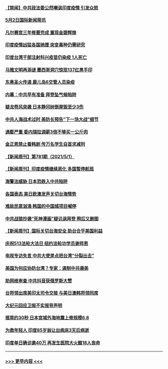 #### [【禁闻】中共政法委公然嘲讽印度疫情 引发众怒](../pages/prog202/a103109203.md?t=05030101) 
#### [5月2日国际新闻简讯](../pages/prog202/a103109179.md?t=05030101) 
#### [凡尔赛宫三年修葺完成 重现金碧辉煌](../pages/prog202/a103109177.md?t=05030101) 
#### [印度疫情凶猛各国驰援 突变毒种仍需研究](../pages/prog202/a103109182.md?t=05030101) 
#### [印度台湾干部注射科兴疫苗仍染疫 1人死亡](../pages/prog202/a103109172.md?t=05030101) 
#### [马雅文明再添谜 墨西哥洞穴惊现137红黑手印](../pages/prog202/a103109062.md?t=05030101) 
#### [东奥圣火传递 鹿儿岛6交管人员染疫](../pages/prog202/a103109040.md?t=05030101) 
#### [内幕：中共早有准备 拜登坠气候陷阱](../pages/prog202/a103108911.md?t=05030101) 
#### [疑龙卷风突袭 日本静冈树倒屋毁至少3伤](../pages/prog202/a103108977.md?t=05030101) 
#### [中共人海战术过时 美防长预告“下一场大战”细节](../pages/prog202/a103108984.md?t=05030101) 
#### [通膨严重 委内瑞拉调薪3倍不够买一公斤肉](../pages/prog202/a103108965.md?t=05030101) 
#### [金正恩禁止看韩剧 传万名学生自首求减刑](../pages/prog202/a103108926.md?t=05030101) 
#### [【新闻周刊】第781期（2021/5/1）](../pages/prog202/a103108909.md?t=05030101) 
#### [【新闻周刊】印度疫情继续恶化 多国暂停航班](../pages/prog202/a103108880.md?t=05030101) 
#### [海警法威胁 日本恐跌入中共陷阱](../pages/prog202/a103108085.md?t=05030101) 
#### [各国表态 美日欧澳发声关切台海情势](../pages/prog202/a103108099.md?t=05030101) 
#### [难敌民意汹涌 韩国的中国城项目喊停](../pages/prog202/a103108819.md?t=05030101) 
#### [中共战狼抄袭“死神漫画”疑讥讽拜登 稍后又删图](../pages/prog202/a103108812.md?t=05030101) 
#### [【新闻周刊】国际关切台海安全 助台合乎美国利益](../pages/prog202/a103108808.md?t=05030101) 
#### [庆祝513法轮大法日 纽约法轮功学员谢师恩](../pages/prog202/a103108805.md?t=05030101) 
#### [电视专访失言 中共大使差点把台湾“分裂出去”](../pages/prog202/a103108742.md?t=05030101) 
#### [美国为何应协防台湾？专家：遏制中共袭美](../pages/prog202/a103108696.md?t=05030101) 
#### [助网络审查 中共抖音获俄罗斯大赞](../pages/prog202/a103108626.md?t=05030101) 
#### [台将领出席美印太司令交接 与美日澳韩将领同席](../pages/prog202/a103108666.md?t=05030101) 
#### [大纪元回应卫报不实报导声明](../pages/prog202/a103108633.md?t=05030101) 
#### [摇晃约30秒 日本宫城外海地震上修规模6.8](../pages/prog202/a103108477.md?t=05030101) 
#### [为救年轻人 印度85岁翁让出病床3天后病逝](../pages/prog202/a103108457.md?t=05030101) 
#### [印度单日确诊逾40万 再发生医院大火酿18人丧命](../pages/prog202/a103108440.md?t=05030101) 

----
#### [ >>> 更早内容 <<< ](../indexes/prog202-earlier.md)
